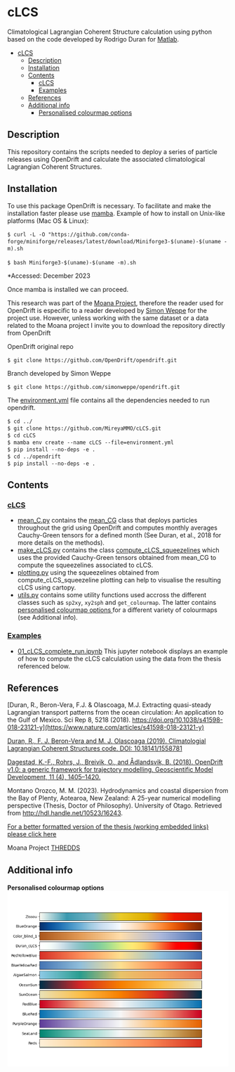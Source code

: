 # cLCS
Climatological Lagrangian Coherent Structure calculation using python based on the code developed by Rodrigo Duran for [Matlab](https://bitbucket.org/rodu/clcss/src/master/). 

- [cLCS](#clcs)
  - [Description](#description)
  - [Installation](#installation)
  - [Contents](#contents)
    - [cLCS](#clcs-1)
    - [Examples](#examples)
  - [References](#references)
  - [Additional info](#additional-info)
      - [Personalised colourmap options ](#personalised-colourmap-options-)


## Description
This repository contains the scripts needed to deploy a series of particle releases using OpenDrift and calculate the  associated climatological Lagrangian Coherent Structures.


## Installation
To use this package OpenDrift is necessary. To facilitate and make the installation faster please use [mamba](https://github.com/conda-forge/miniforge). 
Example of how to install on Unix-like platforms (Mac OS & Linux):
```
$ curl -L -O "https://github.com/conda-forge/miniforge/releases/latest/download/Miniforge3-$(uname)-$(uname -m).sh

$ bash Miniforge3-$(uname)-$(uname -m).sh
```
*Accessed: December 2023

Once mamba is installed we can proceed.

This research was part of the [Moana Project](www.moanaproject.org), therefore the reader used for OpenDrift is especific to a reader developed by [Simon Weppe](https://github.com/simonweppe) for the project use. However, unless working with the same dataset or a data related to the Moana project I invite you to download the repository directly from OpenDrift

OpenDrift original repo
```
$ git clone https://github.com/OpenDrift/opendrift.git
```

Branch developed by Simon Weppe
```
$ git clone https://github.com/simonweppe/opendrift.git
```

The [environment.yml](https://github.com/MireyaMMO/cLCS/blob/main/environment.yml) file contains all the dependencies needed to run opendrift.
```
$ cd ../
$ git clone https://github.com/MireyaMMO/cLCS.git 
$ cd cLCS
$ mamba env create --name cLCS --file=environment.yml
$ pip install --no-deps -e .
$ cd ../opendrift
$ pip install --no-deps -e .

```

## Contents
### [cLCS](https://github.com/MireyaMMO/cLCS/tree/main/cLCS)
  - [mean_C.py](https://github.com/MireyaMMO/cLCS/blob/main/cLCS/mean_C.py) contains the [mean_CG](https://github.com/MireyaMMO/cLCS/blob/cc9eafca4116e073e67fece8c685dc00c995b066/cLCS/mean_C.py#L23C7-L23C13) class that deploys particles throughout the grid using OpenDrift and computes monthly averages Cauchy-Green tensors for a defined month (See Duran, et al., 2018 for more details on the methods).
  - [make_cLCS.py](https://github.com/MireyaMMO/cLCS/blob/main/cLCS/make_cLCS.py) contains the class [compute_cLCS_squeezelines](https://github.com/MireyaMMO/cLCS/blob/cc9eafca4116e073e67fece8c685dc00c995b066/cLCS/make_cLCS.py#L7C7-L7C7) which uses the provided Cauchy-Green tensors obtained from mean_CG to compute the squeezelines associated to cLCS. 
  - [plotting.py](https://github.com/MireyaMMO/cLCS/blob/main/cLCS/plotting.py) using the squeezelines obtained from compute_cLCS_squeezeline plotting can help to visualise the resulting cLCS using cartopy. 
  - [utils.py](https://github.com/MireyaMMO/cLCS/blob/main/cLCS/utils.py) contains some utility functions used accross the different classes such as `sp2xy`,  `xy2sph` and `get_colourmap`. The latter contains [personalised colourmap options ](#personalised-colourmap-options-) for a different variety of colourmaps (see Additional info). 

### [Examples](https://github.com/MireyaMMO/cLCS/tree/main/examples)
  - [01_cLCS_complete_run.ipynb](https://github.com/MireyaMMO/cLCS/blob/main/examples/01_cLCS_complete_run.ipynb) This jupyter notebook displays an example of how to compute the cLCS calculation using the data from the thesis referenced below. 
## References
[Duran, R., Beron-Vera, F.J. & Olascoaga, M.J. Extracting quasi-steady Lagrangian transport patterns from the ocean circulation: An application to the Gulf of Mexico. Sci Rep 8, 5218 (2018). https://doi.org/10.1038/s41598-018-23121-y](https://www.nature.com/articles/s41598-018-23121-y)

[Duran, R., F. J. Beron-Vera and M. J. Olascoaga (2019). Climatologial Lagrangian Coherent Structures code. DOI: 10.18141/1558781](https://bitbucket.org/rodu/clcss/src/master/)

[Dagestad, K.-F., Rohrs, J., Breivik, O., and Ådlandsvik, B. (2018). OpenDrift v1.0: a generic framework for trajectory modelling. Geoscientific Model Development, 11 (4), 1405–1420.](https://github.com/OpenDrift/opendrift)


Montano Orozco, M. M. (2023). Hydrodynamics and coastal dispersion from the Bay of Plenty, Aotearoa, New Zealand: A 25-year numerical modelling perspective (Thesis, Doctor of Philosophy). University of Otago. Retrieved from http://hdl.handle.net/10523/16243. 

[For a better formatted version of the thesis (working embedded links) please click here](https://drive.google.com/file/d/1WMgq2lu7K5MjGTy6O5YpoKDkONDclkHo/view?usp=sharing)

Moana Project [THREDDS](http://thredds.moanaproject.org:6443/thredds/catalog/moana/catalog.html) 

## Additional info
#### Personalised colourmap options ![Alt text](examples/Colourmap_examples.png)